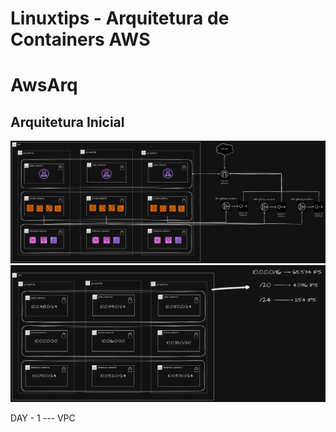 # Linuxtips - Arquitetura de Containers AWS #
# AwsArq #

## Arquitetura Inicial

![doc](/dwio/arq-infra.png)
![DOC](/dwio/arq-ips.png)

DAY - 1
--- VPC 


 